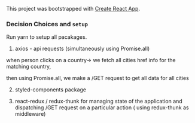 This project was bootstrapped with [Create React App](https://github.com/facebook/create-react-app).

### Decision Choices and `setup`

Run yarn to setup all pacakages.

1. axios - api requests (simultaneously using Promise.all)

when person clicks on a country-> we fetch all cities href info for the matching country, 

then using Promise.all, we make a /GET request to 
get all data for all cities 

2. styled-components package 

3. react-redux / redux-thunk for managing state of the application and dispatching /GET request on a particular action ( using redux-thunk as middleware)




